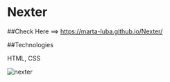 # Nexter

##Check Here ==> https://marta-luba.github.io/Nexter/

##Technologies

HTML, CSS

![nexter](https://user-images.githubusercontent.com/117678226/217581856-1d0b7c51-12df-4ca9-aedd-210162d010ae.png)
